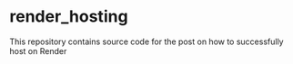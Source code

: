 # render_hosting
This repository contains source code for the post on how to successfully host on Render
